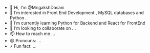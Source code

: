 - 👋 Hi, I’m @MrigakshDasani
- 👀 I’m interested in Front End Development , MySQL databases and Python .
- 🌱 I’m currently learning Python for Backend and React for FrontEnd 
- 💞️ I’m looking to collaborate on ...
- 📫 How to reach me ...
- 😄 Pronouns: ...
- ⚡ Fun fact: ...

<!---
MrigakshDasani/MrigakshDasani is a ✨ special ✨ repository because its `README.md` (this file) appears on your GitHub profile.
You can click the Preview link to take a look at your changes.
--->
